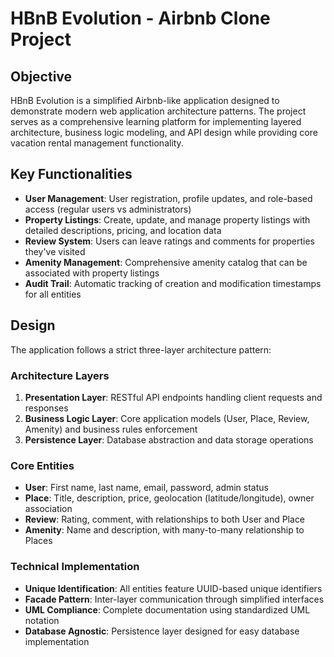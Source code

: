 # HBnB Evolution - Airbnb Clone Project

## Objective
HBnB Evolution is a simplified Airbnb-like application designed to demonstrate modern web application architecture patterns. The project serves as a comprehensive learning platform for implementing layered architecture, business logic modeling, and API design while providing core vacation rental management functionality.

## Key Functionalities
- **User Management**: User registration, profile updates, and role-based access (regular users vs administrators)
- **Property Listings**: Create, update, and manage property listings with detailed descriptions, pricing, and location data
- **Review System**: Users can leave ratings and comments for properties they've visited
- **Amenity Management**: Comprehensive amenity catalog that can be associated with property listings
- **Audit Trail**: Automatic tracking of creation and modification timestamps for all entities

## Design
The application follows a strict three-layer architecture pattern:

### Architecture Layers
1. **Presentation Layer**: RESTful API endpoints handling client requests and responses
2. **Business Logic Layer**: Core application models (User, Place, Review, Amenity) and business rules enforcement
3. **Persistence Layer**: Database abstraction and data storage operations

### Core Entities
- **User**: First name, last name, email, password, admin status
- **Place**: Title, description, price, geolocation (latitude/longitude), owner association
- **Review**: Rating, comment, with relationships to both User and Place
- **Amenity**: Name and description, with many-to-many relationship to Places

### Technical Implementation
- **Unique Identification**: All entities feature UUID-based unique identifiers
- **Facade Pattern**: Inter-layer communication through simplified interfaces
- **UML Compliance**: Complete documentation using standardized UML notation
- **Database Agnostic**: Persistence layer designed for easy database implementation